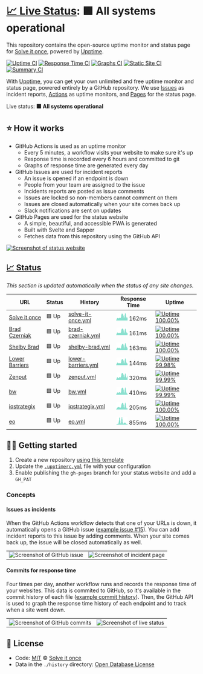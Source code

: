 # [📈 Live Status](https://status.solveitonce.com): <!--live status--> **🟩 All systems operational**

This repository contains the open-source uptime monitor and status page for [Solve it once](https://solveitonce.com), powered by [Upptime](https://github.com/upptime/upptime).

[![Uptime CI](https://github.com/koj-co/upptime/workflows/Uptime%20CI/badge.svg)](https://github.com/koj-co/upptime/actions?query=workflow%3A%22Uptime+CI%22)
[![Response Time CI](https://github.com/koj-co/upptime/workflows/Response%20Time%20CI/badge.svg)](https://github.com/koj-co/upptime/actions?query=workflow%3A%22Response+Time+CI%22)
[![Graphs CI](https://github.com/koj-co/upptime/workflows/Graphs%20CI/badge.svg)](https://github.com/koj-co/upptime/actions?query=workflow%3A%22Graphs+CI%22)
[![Static Site CI](https://github.com/koj-co/upptime/workflows/Static%20Site%20CI/badge.svg)](https://github.com/koj-co/upptime/actions?query=workflow%3A%22Static+Site+CI%22)
[![Summary CI](https://github.com/koj-co/upptime/workflows/Summary%20CI/badge.svg)](https://github.com/koj-co/upptime/actions?query=workflow%3A%22Summary+CI%22)

With [Upptime](https://upptime.js.org), you can get your own unlimited and free uptime monitor and status page, powered entirely by a GitHub repository. We use [Issues](https://github.com/solve-it-once/upptime/issues) as incident reports, [Actions](https://github.com/solve-it-once/upptime/actions) as uptime monitors, and [Pages](https://status.solveitonce.com) for the status page.

Live status: <!--live status--> **🟩 All systems operational**

## ⭐ How it works

- GitHub Actions is used as an uptime monitor
  - Every 5 minutes, a workflow visits your website to make sure it's up
  - Response time is recorded every 6 hours and committed to git
  - Graphs of response time are generated every day
- GitHub Issues are used for incident reports
  - An issue is opened if an endpoint is down
  - People from your team are assigned to the issue
  - Incidents reports are posted as issue comments
  - Issues are locked so non-members cannot comment on them
  - Issues are closed automatically when your site comes back up
  - Slack notifications are sent on updates
- GitHub Pages are used for the status website
  - A simple, beautiful, and accessible PWA is generated
  - Built with Svelte and Sapper
  - Fetches data from this repository using the GitHub API

[![Screenshot of status website](./assets/screenshot-status.png)](https://upptime.js.org)

## [📈 Status](https://upptime.js.org)

_This section is updated automatically when the status of any site changes._

<!--start: status pages-->
<!-- This summary is generated by Upptime (https://github.com/upptime/upptime) -->
<!-- Do not edit this manually, your changes will be overwritten -->

| URL                                         | Status | History                                                                                                  | Response Time                                                                       | Uptime                                                                                                                                                                                                                         |
| ------------------------------------------- | ------ | -------------------------------------------------------------------------------------------------------- | ----------------------------------------------------------------------------------- | ------------------------------------------------------------------------------------------------------------------------------------------------------------------------------------------------------------------------------ |
| [Solve it once](https://solveitonce.com)    | 🟩 Up  | [solve-it-once.yml](https://github.com/solve-it-once/upptime/commits/master/history/solve-it-once.yml)   | <img alt="Response time graph" src="./graphs/solve-it-once.png" height="20"> 162ms  | [![Uptime 100.00%](https://img.shields.io/endpoint?url=https%3A%2F%2Fraw.githubusercontent.com%2Fsolve-it-once%2Fupptime%2Fmaster%2Fapi%2Fsolve-it-once%2Fuptime.json)](https://status.solveitonce.com/history/solve-it-once)  |
| [Brad Czerniak](https://bradczerniak.com)   | 🟩 Up  | [brad-czerniak.yml](https://github.com/solve-it-once/upptime/commits/master/history/brad-czerniak.yml)   | <img alt="Response time graph" src="./graphs/brad-czerniak.png" height="20"> 161ms  | [![Uptime 100.00%](https://img.shields.io/endpoint?url=https%3A%2F%2Fraw.githubusercontent.com%2Fsolve-it-once%2Fupptime%2Fmaster%2Fapi%2Fbrad-czerniak%2Fuptime.json)](https://status.solveitonce.com/history/brad-czerniak)  |
| [Shelby Brad](https://shelbybrad.com)       | 🟩 Up  | [shelby-brad.yml](https://github.com/solve-it-once/upptime/commits/master/history/shelby-brad.yml)       | <img alt="Response time graph" src="./graphs/shelby-brad.png" height="20"> 163ms    | [![Uptime 100.00%](https://img.shields.io/endpoint?url=https%3A%2F%2Fraw.githubusercontent.com%2Fsolve-it-once%2Fupptime%2Fmaster%2Fapi%2Fshelby-brad%2Fuptime.json)](https://status.solveitonce.com/history/shelby-brad)      |
| [Lower Barriers](https://lowerbarriers.org) | 🟩 Up  | [lower-barriers.yml](https://github.com/solve-it-once/upptime/commits/master/history/lower-barriers.yml) | <img alt="Response time graph" src="./graphs/lower-barriers.png" height="20"> 144ms | [![Uptime 99.98%](https://img.shields.io/endpoint?url=https%3A%2F%2Fraw.githubusercontent.com%2Fsolve-it-once%2Fupptime%2Fmaster%2Fapi%2Flower-barriers%2Fuptime.json)](https://status.solveitonce.com/history/lower-barriers) |
| [Zenput](https://www.zenput.com)            | 🟩 Up  | [zenput.yml](https://github.com/solve-it-once/upptime/commits/master/history/zenput.yml)                 | <img alt="Response time graph" src="./graphs/zenput.png" height="20"> 320ms         | [![Uptime 99.99%](https://img.shields.io/endpoint?url=https%3A%2F%2Fraw.githubusercontent.com%2Fsolve-it-once%2Fupptime%2Fmaster%2Fapi%2Fzenput%2Fuptime.json)](https://status.solveitonce.com/history/zenput)                 |
| [bw](https://www.bowerswilkins.com)         | 🟩 Up  | [bw.yml](https://github.com/solve-it-once/upptime/commits/master/history/bw.yml)                         | <img alt="Response time graph" src="./graphs/bw.png" height="20"> 410ms             | [![Uptime 99.99%](https://img.shields.io/endpoint?url=https%3A%2F%2Fraw.githubusercontent.com%2Fsolve-it-once%2Fupptime%2Fmaster%2Fapi%2Fbw%2Fuptime.json)](https://status.solveitonce.com/history/bw)                         |
| [iqstrategix](https://iqstrategix.com)      | 🟩 Up  | [iqstrategix.yml](https://github.com/solve-it-once/upptime/commits/master/history/iqstrategix.yml)       | <img alt="Response time graph" src="./graphs/iqstrategix.png" height="20"> 205ms    | [![Uptime 100.00%](https://img.shields.io/endpoint?url=https%3A%2F%2Fraw.githubusercontent.com%2Fsolve-it-once%2Fupptime%2Fmaster%2Fapi%2Fiqstrategix%2Fuptime.json)](https://status.solveitonce.com/history/iqstrategix)      |
| [eo](https://www.eotechinc.com)             | 🟩 Up  | [eo.yml](https://github.com/solve-it-once/upptime/commits/master/history/eo.yml)                         | <img alt="Response time graph" src="./graphs/eo.png" height="20"> 855ms             | [![Uptime 100.00%](https://img.shields.io/endpoint?url=https%3A%2F%2Fraw.githubusercontent.com%2Fsolve-it-once%2Fupptime%2Fmaster%2Fapi%2Feo%2Fuptime.json)](https://status.solveitonce.com/history/eo)                        |

<!--end: status pages-->

## 👩‍💻 Getting started

1. Create a new repository [using this template](https://github.com/koj-co/upptime/generate)
2. Update the [`.upptimerc.yml`](./.upptimerc.yml) file with your configuration
3. Enable publishing the `gh-pages` branch for your status website and add a `GH_PAT`

### Concepts

#### Issues as incidents

When the GitHub Actions workflow detects that one of your URLs is down, it automatically opens a GitHub issue ([example issue #15](https://github.com/koj-co/upptime/issues/15)). You can add incident reports to this issue by adding comments. When your site comes back up, the issue will be closed automatically as well.

<table>
  <tr>
    <td>
      <img alt="Screenshot of GitHub issue" src="https://raw.githubusercontent.com/upptime/upptime.js.org/master/static/img/screenshot-issue.png">
    </td>
    <td>
      <img alt="Screenshot of incident page" src="https://raw.githubusercontent.com/upptime/upptime.js.org/master/static/img/screenshot-incident.png">
    </td>
  </tr>
</table>

#### Commits for response time

Four times per day, another workflow runs and records the response time of your websites. This data is commited to GitHub, so it's available in the commit history of each file ([example commit history](https://github.com/koj-co/upptime/commits/master/history/wikipedia.yml)). Then, the GitHub API is used to graph the response time history of each endpoint and to track when a site went down.

<table>
  <tr>
    <td>
      <img alt="Screenshot of GitHub commits" src="https://raw.githubusercontent.com/upptime/upptime.js.org/master/static/img/screenshot-history.png">
    </td>
    <td>
      <img alt="Screenshot of live status" src="https://raw.githubusercontent.com/upptime/upptime.js.org/master/static/img/screenshot-live-status.png">
    </td>
  </tr>
</table>
<!--end: docs-->

## 📄 License

- Code: [MIT](./LICENSE) © [Solve it once](https://solveitonce.com)
- Data in the `./history` directory: [Open Database License](https://opendatacommons.org/licenses/odbl/1-0/)
